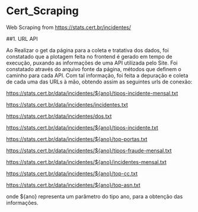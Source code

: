 # Cert_Scraping
Web Scraping from https://stats.cert.br/incidentes/

##1. URL API

Ao Realizar o get da página para a coleta e tratativa dos dados, foi constatado que a plotagem feita no frontend é gerado em tempo de execução, puxando as informações de uma API utilizada pelo Site.
Foi constatado através do arquivo fonte da página, métodos que definem o caminho para cada API. Com tal informação, foi feita a depuração e coleta de cada uma das URLs à mão, obtendo assim as seguintes urls de conexão:



https://stats.cert.br/data/incidentes/${ano}/tipos-incidente-mensal.txt

https://stats.cert.br/data/incidentes/incidentes.txt

https://stats.cert.br/data/incidentes/dos.txt

https://stats.cert.br/data/incidentes/${ano}/tipos-incidente.txt

https://stats.cert.br/data/incidentes/${ano}/top-portas.txt

https://stats.cert.br/data/incidentes/${ano}/tipos-fraude-mensal.txt

https://stats.cert.br/data/incidentes/${ano}/incidentes-mensal.txt

https://stats.cert.br/data/incidentes/${ano}/top-cc.txt

https://stats.cert.br/data/incidentes/${ano}/top-asn.txt


onde ${ano} representa um parâmetro do tipo ano, para a obtenção das informações.
